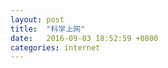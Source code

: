 ```yaml
---
layout: post
title:  "科学上网"
date:   2016-09-03 18:52:59 +0800
categories: internet
---
```


[GREEN VPN加速器]:http://gjsq.me/3635198
[奇云SS]:https://www.qiyunss.com/?aff=11366
